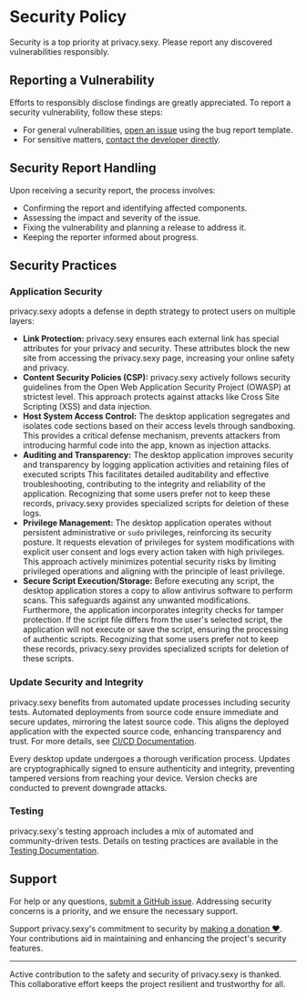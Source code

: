 # Security Policy

Security is a top priority at privacy.sexy.
Please report any discovered vulnerabilities responsibly.

## Reporting a Vulnerability

Efforts to responsibly disclose findings are greatly appreciated. To report a security vulnerability, follow these steps:

- For general vulnerabilities, [open an issue](https://github.com/undergroundwires/privacy.sexy/issues/new/choose) using the bug report template.
- For sensitive matters, [contact the developer directly](https://undergroundwires.dev).

## Security Report Handling

Upon receiving a security report, the process involves:

- Confirming the report and identifying affected components.
- Assessing the impact and severity of the issue.
- Fixing the vulnerability and planning a release to address it.
- Keeping the reporter informed about progress.

## Security Practices

### Application Security

privacy.sexy adopts a defense in depth strategy to protect users on multiple layers:

- **Link Protection:**
  privacy.sexy ensures each external link has special attributes for your privacy and security.
  These attributes block the new site from accessing the privacy.sexy page, increasing your online safety and privacy.
- **Content Security Policies (CSP):**
  privacy.sexy actively follows security guidelines from the Open Web Application Security Project (OWASP) at strictest level.
  This approach protects against attacks like Cross Site Scripting (XSS) and data injection.
- **Host System Access Control:**
  The desktop application segregates and isolates code sections based on their access levels through sandboxing.
  This provides a critical defense mechanism, prevents attackers from introducing harmful code into the app, known as injection attacks.
- **Auditing and Transparency:**
  The desktop application improves security and transparency by logging application activities and retaining files of executed scripts
  This facilitates detailed auditability and effective troubleshooting, contributing to the integrity and reliability of the application.
  Recognizing that some users prefer not to keep these records, privacy.sexy provides specialized scripts for deletion of these logs.
- **Privilege Management:**
  The desktop application operates without persistent administrative or `sudo` privileges, reinforcing its security posture. It requests
  elevation of privileges for system modifications with explicit user consent and logs every action taken with high privileges. This
  approach actively minimizes potential security risks by limiting privileged operations and aligning with the principle of least privilege.
- **Secure Script Execution/Storage:**
  Before executing any script, the desktop application stores a copy to allow antivirus software to perform scans. This safeguards against
  any unwanted modifications. Furthermore, the application incorporates integrity checks for tamper protection. If the script file differs from
  the user's selected script, the application will not execute or save the script, ensuring the processing of authentic scripts.
  Recognizing that some users prefer not to keep these records, privacy.sexy provides specialized scripts for deletion of these scripts.

### Update Security and Integrity

privacy.sexy benefits from automated update processes including security tests. Automated deployments from source code ensure immediate and secure updates, mirroring the latest source code. This aligns the deployed application with the expected source code, enhancing transparency and trust. For more details, see [CI/CD Documentation](./docs/ci-cd.md).

Every desktop update undergoes a thorough verification process. Updates are cryptographically signed to ensure authenticity and integrity, preventing tampered versions from reaching your device. Version checks are conducted to prevent downgrade attacks.

### Testing

privacy.sexy's testing approach includes a mix of automated and community-driven tests.
Details on testing practices are available in the [Testing Documentation](./docs/tests.md).

## Support

For help or any questions, [submit a GitHub issue](https://github.com/undergroundwires/privacy.sexy/issues/new/choose). Addressing security concerns is a priority, and we ensure the necessary support.

Support privacy.sexy's commitment to security by [making a donation ❤️](https://github.com/sponsors/undergroundwires). Your contributions aid in maintaining and enhancing the project's security features.

---

Active contribution to the safety and security of privacy.sexy is thanked. This collaborative effort keeps the project resilient and trustworthy for all.
